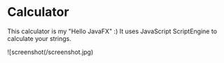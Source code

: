 # Calculator
 
This calculator is my "Hello JavaFX" :)
It uses JavaScript ScriptEngine to calculate your strings.

![screenshot(/screenshot.jpg)

